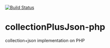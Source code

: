 [![Build Status](https://travis-ci.org/cuevaec/collectionPlusJson-php.svg?branch=master)](https://travis-ci.org/cuevaec/collectionPlusJson-php)

collectionPlusJson-php
======================

collection+json implementation on PHP
